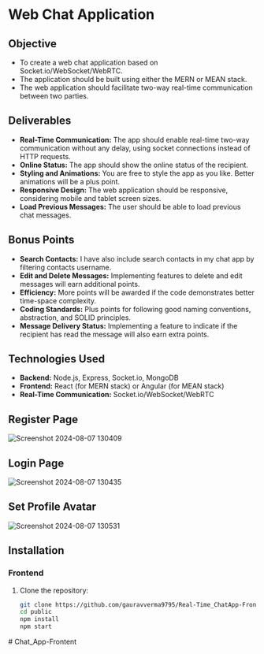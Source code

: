 # Web Chat Application
## Objective
- To create a web chat application based on Socket.io/WebSocket/WebRTC.
- The application should be built using either the MERN or MEAN stack.
- The web application should facilitate two-way real-time communication between two parties.

## Deliverables
- **Real-Time Communication:** The app should enable real-time two-way communication without any delay, using socket connections instead of HTTP requests.
- **Online Status:** The app should show the online status of the recipient.
- **Styling and Animations:** You are free to style the app as you like. Better animations will be a plus point.
- **Responsive Design:** The web application should be responsive, considering mobile and tablet screen sizes.
- **Load Previous Messages:** The user should be able to load previous chat messages.

## Bonus Points
- **Search Contacts:** I have also include search contacts in my chat app by filtering contacts username.
- **Edit and Delete Messages:** Implementing features to delete and edit messages will earn additional points.
- **Efficiency:** More points will be awarded if the code demonstrates better time-space complexity.
- **Coding Standards:** Plus points for following good naming conventions, abstraction, and SOLID principles.
- **Message Delivery Status:** Implementing a feature to indicate if the recipient has read the message will also earn extra points.

## Technologies Used
- **Backend:** Node.js, Express, Socket.io, MongoDB
- **Frontend:** React (for MERN stack) or Angular (for MEAN stack)
- **Real-Time Communication:** Socket.io/WebSocket/WebRTC

## Register Page

![Screenshot 2024-08-07 130409](https://github.com/user-attachments/assets/6be26bd8-d6e4-4774-a5d9-edce27635bf3)

## Login Page

![Screenshot 2024-08-07 130435](https://github.com/user-attachments/assets/eafeb7ad-223e-435b-a544-df05115f24f7)

## Set Profile Avatar

![Screenshot 2024-08-07 130531](https://github.com/user-attachments/assets/99108028-19de-4f90-a3c5-a773a8c91527)


## Installation

### Frontend
1. Clone the repository:
   ```sh
   git clone https://github.com/gauravverma9795/Real-Time_ChatApp-Frontent
   cd public
   npm install
   npm start


#   C h a t _ A p p - F r o n t e n t  
 